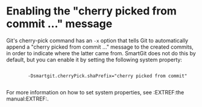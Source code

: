 # Enabling the "cherry picked from commit ..." message

Git's cherry-pick command has an `-x` option that tells Git to
automatically append a "cherry picked from commit ..." message to the
created commits, in order to indicate where the latter came from.
SmartGit does not do this by default, but you can enable it by setting
the following system property:

<div class="code panel pdl" style="border-width: 1px;">

<div class="codeContent panelContent pdl">

``` text

        -Dsmartgit.cherryPick.shaPrefix="cherry picked from commit"
    
```

</div>

</div>

For more information on how to set system properties, see :EXTREF:the
manual:EXTREF:.
